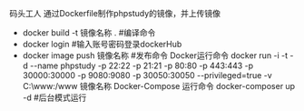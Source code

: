 码头工人
通过Dockerfile制作phpstudy的镜像，并上传镜像
- docker build -t 镜像名称 . #编译命令 
- docker login #输入账号密码登录dockerHub
- docker image push 镜像名称 #发布命令
Docker运行命令
docker run -i -t -d --name phpstudy -p 22:22 -p 21:21 -p 80:80 -p 443:443 -p 30000:30000 -p 9080:9080 -p 30050:30050 --privileged=true -v C:\www:/www 镜像名称
Docker-Compose 运行命令
docker-composer up -d #后台模式运行
